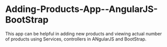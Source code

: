 # Adding-Products-App--AngularJS-BootStrap

This app can be helpful in adding new products and viewing actual number of products using Services, controllers in ANgularJS and BootStrap.
